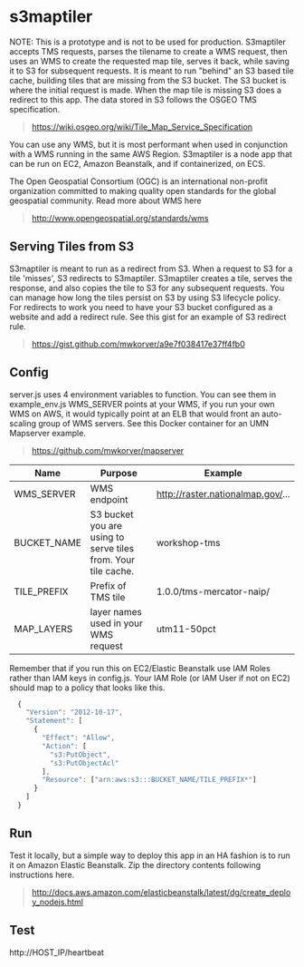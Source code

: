 s3maptiler
===================

NOTE: This is a prototype and is not to be used for production. 
S3maptiler accepts TMS requests, parses the tilename to create a WMS request, then uses an WMS to create the requested map tile, serves it back, while saving it to S3 for subsequent requests. It is meant to run "behind" an S3 based tile cache, building tiles that are missing from the S3 bucket. The S3 bucket is where the initial request is made. When the map tile is missing S3 does a redirect to this app.
The data stored in S3 follows the OSGEO TMS specification.

  > https://wiki.osgeo.org/wiki/Tile_Map_Service_Specification

You can use any WMS, but it is most performant when used in conjunction with a WMS running in the same AWS Region.
S3maptiler is a node app that can be run on EC2, Amazon Beanstalk, and if containerized, on ECS.

The Open Geospatial Consortium (OGC) is an international non-profit organization committed to making quality open standards for the global geospatial community. Read more about WMS here
  
  > http://www.opengeospatial.org/standards/wms

## Serving Tiles from S3

S3maptiler is meant to run as a redirect from S3. When a request to S3 for a tile 'misses', S3 redirects to S3maptiler. S3maptiler creates a tile, serves the response, and also copies the tile to S3 for any subsequent requests. You can manage how long the tiles persist on S3 by using S3 lifecycle policy.
For redirects to work you need to have your S3 bucket configured as a website and add a redirect rule.
See this gist for an example of S3 redirect rule.

  > https://gist.github.com/mwkorver/a9e7f038417e37ff4fb0

## Config 

server.js uses 4 environment variables to function. You can see them in example_env.js
WMS_SERVER points at your WMS, if you run your own WMS on AWS, it would typically point at an ELB that would front an auto-scaling group of WMS servers.
See this Docker container for an UMN Mapserver example.

  > https://github.com/mwkorver/mapserver


| Name        | Purpose   | Example  |
| ------------- |-------------|-----|
| WMS_SERVER  | WMS endpoint | http://raster.nationalmap.gov/... |
| BUCKET_NAME | S3 bucket you are using to serve tiles from. Your tile cache. | workshop-tms |
| TILE_PREFIX | Prefix of TMS tile | 1.0.0/tms-mercator-naip/ |
| MAP_LAYERS | layer names used in your WMS request  | utm11-50pct |


Remember that if you run this on EC2/Elastic Beanstalk use IAM Roles rather than IAM keys in config.js. 
Your IAM Role (or IAM User if not on EC2) should map to a policy that looks like this.

```javascript
  {
    "Version": "2012-10-17",
    "Statement": [
      {
        "Effect": "Allow",
        "Action": [
          "s3:PutObject",
          "s3:PutObjectAcl"
        ],
        "Resource": ["arn:aws:s3:::BUCKET_NAME/TILE_PREFIX*"]
      }
    ]
  }
```

## Run

Test it locally, but a simple way to deploy this app in an HA fashion is to run it on Amazon Elastic Beanstalk.
Zip the directory contents following instructions here. 
  
  > http://docs.aws.amazon.com/elasticbeanstalk/latest/dg/create_deploy_nodejs.html

## Test

  http://HOST_IP/heartbeat
